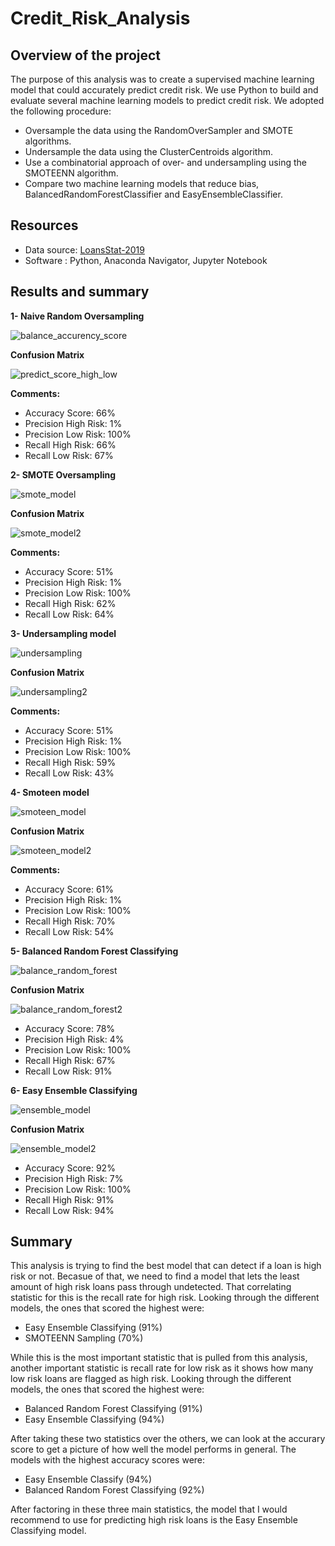 # Credit_Risk_Analysis

## Overview of the project 

The purpose of this analysis was to create a supervised machine learning model that could accurately predict credit risk. 
We use Python to build and evaluate several machine learning models to predict credit risk.
We adopted the following procedure:

- Oversample the data using the RandomOverSampler and SMOTE algorithms.
- Undersample the data using the ClusterCentroids algorithm.
- Use a combinatorial approach of over- and undersampling using the SMOTEENN algorithm.
- Compare two machine learning models that reduce bias, BalancedRandomForestClassifier and EasyEnsembleClassifier.


## Resources

- Data source: [LoansStat-2019](/LoanStats_2019Q1.csv)
- Software : Python, Anaconda Navigator, Jupyter Notebook


## Results and summary 

**1- Naive Random Oversampling**

![balance_accurency_score](/Resources/balance_accurency_score.PNG)

**Confusion Matrix**

![predict_score_high_low](/Resources/predict_score_high_low.PNG)

**Comments:**

- Accuracy Score: 66%
- Precision High Risk: 1%
- Precision Low Risk: 100%
- Recall High Risk: 66%
- Recall Low Risk: 67%

**2- SMOTE Oversampling**

![smote_model](/Resources/smote_model.PNG)

**Confusion Matrix**

![smote_model2](/Resources/smote_model2.PNG)

**Comments:**
- Accuracy Score: 51%
- Precision High Risk: 1%
- Precision Low Risk: 100%
- Recall High Risk: 62%
- Recall Low Risk: 64%

**3- Undersampling model**

![undersampling](/Resources/undersampling.PNG)

**Confusion Matrix**

![undersampling2](/Resources/undersampling2.PNG)

**Comments:**
- Accuracy Score: 51%
- Precision High Risk: 1%
- Precision Low Risk: 100%
- Recall High Risk: 59%
- Recall Low Risk: 43%


**4- Smoteen model**


![smoteen_model](/Resources/smoteen_model.PNG)

**Confusion Matrix**

![smoteen_model2](/Resources/smoteen_model2.PNG)

**Comments:**

- Accuracy Score: 61%
- Precision High Risk: 1%
- Precision Low Risk: 100%
- Recall High Risk: 70%
- Recall Low Risk: 54%


**5- Balanced Random Forest Classifying**

![balance_random_forest](/Resources/balance_random_forest.PNG)

**Confusion Matrix**

![balance_random_forest2](/Resources/balance_random_forest2.PNG)

- Accuracy Score: 78%
- Precision High Risk: 4%
- Precision Low Risk: 100%
- Recall High Risk: 67%
- Recall Low Risk: 91%



**6- Easy Ensemble Classifying**

![ensemble_model](/Resources/ensemble_model.PNG)

**Confusion Matrix**

![ensemble_model2](/Resources/ensemble_model2.PNG)

- Accuracy Score: 92%
- Precision High Risk: 7%
- Precision Low Risk: 100%
- Recall High Risk: 91%
- Recall Low Risk: 94%


## Summary 

This analysis is trying to find the best model that can detect if a loan is high risk or not. Becasue of that, we need to find a model that lets the least amount of high risk loans pass through undetected. That correlating statistic for this is the recall rate for high risk. Looking through the different models, the ones that scored the highest were:

- Easy Ensemble Classifying (91%)
- SMOTEENN Sampling (70%)


While this is the most important statistic that is pulled from this analysis, another important statistic is recall rate for low risk as it shows how many low risk loans are flagged as high risk. Looking through the different models, the ones that scored the highest were:

- Balanced Random Forest Classifying (91%)
- Easy Ensemble Classifying (94%)

After taking these two statistics over the others, we can look at the accurary score to get a picture of how well the model performs in general. The models with the highest accuracy scores were:

- Easy Ensemble Classify (94%)
- Balanced Random Forest Classifying (92%)

After factoring in these three main statistics, the model that I would recommend to use for predicting high risk loans is the Easy Ensemble Classifying model.

